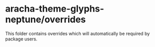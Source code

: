 # aracha-theme-glyphs-neptune/overrides

This folder contains overrides which will automatically be required by package users.
